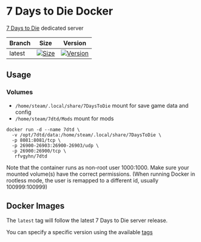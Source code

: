 # 7 Days to Die Docker

[7 Days to Die][0] dedicated server

Branch | Size             | Version          
-------|------------------|---------------
latest | [![Size][3]][1]  | [![Version][4]][1]

## Usage

### Volumes

* `/home/steam/.local/share/7DaysToDie` mount for save game data and config
* `/home/steam/7dtd/Mods` mount for mods

```
docker run -d --name 7dtd \
  -v /opt/7dtd/data:/home/steam/.local/share/7DaysToDie \
  -p 8081:8081/tcp \
  -p 26900-26903:26900-26903/udp \
  -p 26900:26900/tcp \
   rfvgyhn/7dtd
```

Note that the container runs as non-root user 1000:1000. Make sure your mounted volume(s) have the correct permissions. (When running Docker in rootless mode, the user is remapped to a different id, usually 100999:100999)


## Docker Images

The `latest` tag will follow the latest 7 Days to Die server release.

You can specify a specific version using the available [tags][2]


[0]: https://www.7daystodie.com/
[1]: https://hub.docker.com/r/rfvgyhn/7dtd
[2]: https://hub.docker.com/r/rfvgyhn/7dtd/tags
[3]: https://img.shields.io/docker/image-size/rfvgyhn/7dtd/latest
[4]: https://img.shields.io/badge/v-1.0.0.368883-blue
